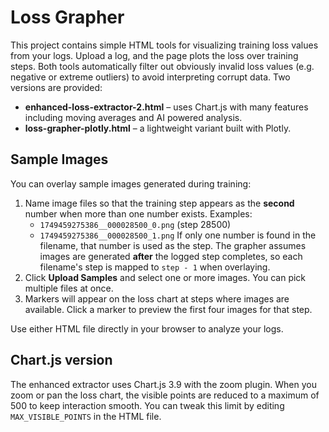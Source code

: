# Loss Grapher

This project contains simple HTML tools for visualizing training loss values from your logs. Upload a log, and the page plots the loss over training steps. Both tools automatically filter out obviously invalid loss values (e.g. negative or extreme outliers) to avoid interpreting corrupt data. Two versions are provided:

- **enhanced-loss-extractor-2.html** – uses Chart.js with many features including moving averages and AI powered analysis.
- **loss-grapher-plotly.html** – a lightweight variant built with Plotly.

## Sample Images

You can overlay sample images generated during training:

1. Name image files so that the training step appears as the **second** number when more than one number exists. Examples:
   - `1749459275386__000028500_0.png` (step 28500)
   - `1749459275386__000028500_1.png`
   If only one number is found in the filename, that number is used as the step.
   The grapher assumes images are generated **after** the logged step completes, so each filename's step is mapped to `step - 1` when overlaying.
2. Click **Upload Samples** and select one or more images. You can pick multiple files at once.
3. Markers will appear on the loss chart at steps where images are available. Click a marker to preview the first four images for that step.

Use either HTML file directly in your browser to analyze your logs.

## Chart.js version

The enhanced extractor uses Chart.js 3.9 with the zoom plugin. When you zoom or
pan the loss chart, the visible points are reduced to a maximum of 500 to keep
interaction smooth. You can tweak this limit by editing `MAX_VISIBLE_POINTS` in
the HTML file.
